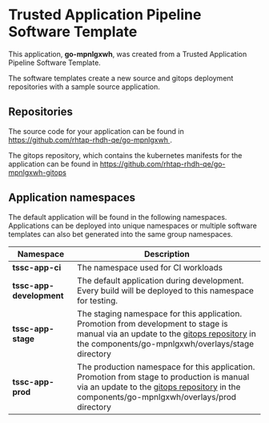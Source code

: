 # Trusted Application Pipeline Software Template

This application, **go-mpnlgxwh**, was created from a Trusted Application Pipeline Software Template.

The software templates create a new source and gitops deployment repositories with a sample source application. 

## Repositories

The source code for your application can be found in [https://github.com/rhtap-rhdh-qe/go-mpnlgxwh ](https://github.com/rhtap-rhdh-qe/go-mpnlgxwh ).
 
The gitops repository, which contains the kubernetes manifests for the application can be found in 
[https://github.com/rhtap-rhdh-qe/go-mpnlgxwh-gitops ](https://github.com/rhtap-rhdh-qe/go-mpnlgxwh-gitops ) 

## Application namespaces 

The default application will be found in the following namespaces. Applications can be deployed into unique namespaces or multiple software templates can also bet generated into the same group namespaces.  

|  Namespace   |  Description   |  
| -------- | -------- |
| **tssc-app-ci** | The namespace used for CI workloads |
| **tssc-app-development** | The default application during development. Every build will be deployed to this namespace for testing. |
| **tssc-app-stage** | The staging namespace for this application. Promotion from development to stage is manual via an update to the [gitops repository](https://github.com/rhtap-rhdh-qe/go-mpnlgxwh-gitops ) in the components/go-mpnlgxwh/overlays/stage directory |
| **tssc-app-prod** | The production namespace for this application. Promotion from stage to production is manual via an update to the [gitops repository](https://github.com/rhtap-rhdh-qe/go-mpnlgxwh-gitops ) in the components/go-mpnlgxwh/overlays/prod directory |